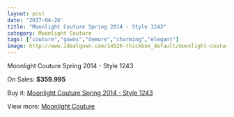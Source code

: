 ```yaml
---
layout: post
date: '2017-04-26'
title: "Moonlight Couture Spring 2014 - Style 1243"
category: Moonlight Couture
tags: ["couture","gowns","demure","charming","elegant"]
image: http://www.idealgown.com/14526-thickbox_default/moonlight-couture-spring-2014-style-1243.jpg
---
```

Moonlight Couture Spring 2014 - Style 1243

On Sales: **$359.995**
<a href="https://www.idealgown.com/en/moonlight-couture/5826-moonlight-couture-spring-2014-style-1243.html"><amp-img layout="responsive" width="600" height="600" src="//www.idealgown.com/14526-thickbox_default/moonlight-couture-spring-2014-style-1243.jpg" alt="Moonlight Couture Spring 2014 - Style 1243 0" /></a>
<a href="https://www.idealgown.com/en/moonlight-couture/5826-moonlight-couture-spring-2014-style-1243.html"><amp-img layout="responsive" width="600" height="600" src="//www.idealgown.com/14527-thickbox_default/moonlight-couture-spring-2014-style-1243.jpg" alt="Moonlight Couture Spring 2014 - Style 1243 1" /></a>

Buy it: [Moonlight Couture Spring 2014 - Style 1243](https://www.idealgown.com/en/moonlight-couture/5826-moonlight-couture-spring-2014-style-1243.html "Moonlight Couture Spring 2014 - Style 1243")

View more: [Moonlight Couture](https://www.idealgown.com/en/87-moonlight-couture "Moonlight Couture")